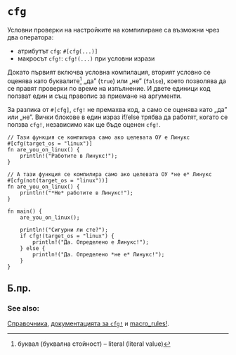 # `cfg`

Условни проверки на настройките на компилиране са възможни чрез два оператора:

* атрибутът `cfg`: `#[cfg(...)]`
* макросът `cfg!`: `cfg!(...)` при условни изрази

Докато първият включва условна компилация, вторият условно се оценява като
буквалите[^literals] „да” (`true`) или „не” (`false`), което позволява да се
правят проверки по време на изпълнение. И двете единици код ползват един и същ
правопис за приемане на аргументи.

За разлика от `#[cfg]`, `cfg!` не премахва код, а само се оценява като „да” или
„не”. Вички блокове в един израз if/else трябва да работят, когато се ползва  `cfg!`,
независимо как ще бъде оценен `cfg!`.

```rust,editable
// Тази функция се компилира само ако целевата ОУ е Линукс
#[cfg(target_os = "linux")]
fn are_you_on_linux() {
    println!("Работите в Линукс!");
}

// А тази функция се компилира само ако целевата ОУ *не е* Линукс
#[cfg(not(target_os = "linux"))]
fn are_you_on_linux() {
    println!("*Не* работите в Линукс!");
}

fn main() {
    are_you_on_linux();

    println!("Сигурни ли сте?");
    if cfg!(target_os = "linux") {
        println!("Да. Определено е Линукс!");
    } else {
        println!("Да. Определено *не е* Линукс!");
    }
}
```

## Б.пр.

[^literals]: буквал (буквална стойност) – literal (literal value)

### See also:

[Справочника][ref], [документацията за `cfg!`][cfg] и [macro_rules!][macros].

[cfg]: https://doc.rust-lang.org/std/macro.cfg!.html
[macros]: ../macros.md
[ref]: https://doc.rust-lang.org/reference/attributes.html#conditional-compilation
